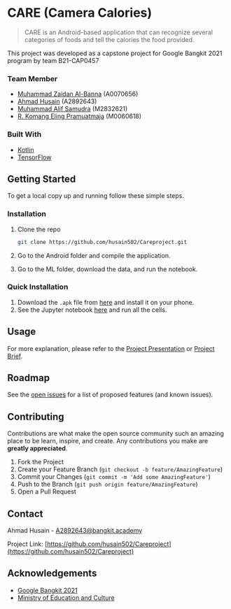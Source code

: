 # CARE (Camera Calories)

> CARE is an Android-based application that can recognize several categories of foods and tell the calories the food provided.

This project was developed as a capstone project for Google Bangkit 2021 program by team B21-CAP0457

### Team Member

* [Muhammad Zaidan Al-Banna](mailto:A0070656@bangkit.academy) (A0070656)
* [Ahmad Husain](mailto:A2892643@bangkit.academy) (A2892643)
* [Muhammad Alif Samudra](mailto:M2832621@bangkit.academy) (M2832621)
* [R. Komang Eling Pramuatmaja](mailto:M2832621@bangkit.academy) (M0060618)

### Built With

* [Kotlin](https://kotlinlang.org/)
* [TensorFlow](https://www.tensorflow.org/)

## Getting Started

To get a local copy up and running follow these simple steps.

### Installation

1. Clone the repo

   ```sh
   git clone https://github.com/husain502/Careproject.git
   ```

2. Go to the Android folder and compile the application.
3. Go to the ML folder, download the data, and run the notebook.

### Quick Installation

1. Download the `.apk` file from
   [here](https://drive.google.com/file/d/1Hq1V6Lc0kVPFEsF1A5qZWxG7AO1Ku6QD/view?usp=sharing) and install it on your phone.
2. See the Jupyter notebook [here](https://colab.research.google.com/github/husain502/Careproject/blob/master/Capstone%20Project.ipynb) and run all the cells.

## Usage

For more explanation, please refer to the [Project Presentation](https://youtu.be/opPaMLjLcX0) or [Project Brief](https://docs.google.com/document/d/1Kn05HsRpPJY-n7jzhTTb0NfRyzrO21whWVi9WTY-aoI/edit?usp=sharing).

## Roadmap

See the [open issues](https://github.com/github_husain502/Careproject/issues) for a list of proposed features (and known issues).

## Contributing

Contributions are what make the open source community such an amazing place to be learn, inspire, and create. Any contributions you make are **greatly appreciated**.

1. Fork the Project
2. Create your Feature Branch (`git checkout -b feature/AmazingFeature`)
3. Commit your Changes (`git commit -m 'Add some AmazingFeature'`)
4. Push to the Branch (`git push origin feature/AmazingFeature`)
5. Open a Pull Request

## Contact

Ahmad Husain - <A2892643@bangkit.academy>

Project Link: [https://github.com/husain502/Careproject](https://github.com/husain502/Careproject)

## Acknowledgements

* [Google Bangkit 2021](https://grow.google/intl/id_id/bangkit/)
* [Ministry of Education and Culture](https://www.kemdikbud.go.id/)
